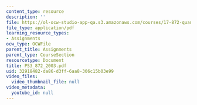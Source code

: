 ```yaml
---
content_type: resource
description: ''
file: https://ol-ocw-studio-app-qa.s3.amazonaws.com/courses/17-872-quantitative-research-in-political-science-and-public-policy-spring-2004/32918482da86d3ff6aa8306c15b03e99_PS3_872_2003.pdf
file_type: application/pdf
learning_resource_types:
- Assignments
ocw_type: OCWFile
parent_title: Assignments
parent_type: CourseSection
resourcetype: Document
title: PS3_872_2003.pdf
uid: 32918482-da86-d3ff-6aa8-306c15b03e99
video_files:
  video_thumbnail_file: null
video_metadata:
  youtube_id: null
---
```

